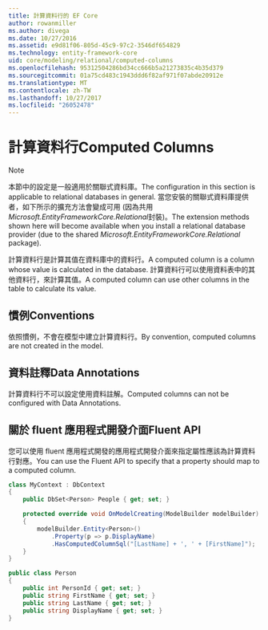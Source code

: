 ```yaml
---
title: 計算資料行的 EF Core
author: rowanmiller
ms.author: divega
ms.date: 10/27/2016
ms.assetid: e9d81f06-805d-45c9-97c2-3546df654829
ms.technology: entity-framework-core
uid: core/modeling/relational/computed-columns
ms.openlocfilehash: 95312504286bd34cc666b5a21273835c4b35d379
ms.sourcegitcommit: 01a75cd483c1943ddd6f82af971f07abde20912e
ms.translationtype: MT
ms.contentlocale: zh-TW
ms.lasthandoff: 10/27/2017
ms.locfileid: "26052478"
---
```

# <a name="computed-columns"></a><span data-ttu-id="1081f-102">計算資料行</span><span class="sxs-lookup"><span data-stu-id="1081f-102">Computed Columns</span></span>

> [!NOTE]  
> <span data-ttu-id="1081f-103">本節中的設定是一般適用於關聯式資料庫。</span><span class="sxs-lookup"><span data-stu-id="1081f-103">The configuration in this section is applicable to relational databases in general.</span></span> <span data-ttu-id="1081f-104">當您安裝的關聯式資料庫提供者，如下所示的擴充方法會變成可用 (因為共用*Microsoft.EntityFrameworkCore.Relational*封裝)。</span><span class="sxs-lookup"><span data-stu-id="1081f-104">The extension methods shown here will become available when you install a relational database provider (due to the shared *Microsoft.EntityFrameworkCore.Relational* package).</span></span>

<span data-ttu-id="1081f-105">計算資料行是計算其值在資料庫中的資料行。</span><span class="sxs-lookup"><span data-stu-id="1081f-105">A computed column is a column whose value is calculated in the database.</span></span> <span data-ttu-id="1081f-106">計算資料行可以使用資料表中的其他資料行，來計算其值。</span><span class="sxs-lookup"><span data-stu-id="1081f-106">A computed column can use other columns in the table to calculate its value.</span></span>

## <a name="conventions"></a><span data-ttu-id="1081f-107">慣例</span><span class="sxs-lookup"><span data-stu-id="1081f-107">Conventions</span></span>

<span data-ttu-id="1081f-108">依照慣例，不會在模型中建立計算資料行。</span><span class="sxs-lookup"><span data-stu-id="1081f-108">By convention, computed columns are not created in the model.</span></span>

## <a name="data-annotations"></a><span data-ttu-id="1081f-109">資料註釋</span><span class="sxs-lookup"><span data-stu-id="1081f-109">Data Annotations</span></span>

<span data-ttu-id="1081f-110">計算資料行不可以設定使用資料註解。</span><span class="sxs-lookup"><span data-stu-id="1081f-110">Computed columns can not be configured with Data Annotations.</span></span>

## <a name="fluent-api"></a><span data-ttu-id="1081f-111">關於 fluent 應用程式開發介面</span><span class="sxs-lookup"><span data-stu-id="1081f-111">Fluent API</span></span>

<span data-ttu-id="1081f-112">您可以使用 fluent 應用程式開發的應用程式開發介面來指定屬性應該為計算資料行對應。</span><span class="sxs-lookup"><span data-stu-id="1081f-112">You can use the Fluent API to specify that a property should map to a computed column.</span></span>

<!-- [!code-csharp[Main](samples/core/relational/Modeling/FluentAPI/Samples/Relational/ComputedColumn.cs?highlight=9)] -->
``` csharp
class MyContext : DbContext
{
    public DbSet<Person> People { get; set; }

    protected override void OnModelCreating(ModelBuilder modelBuilder)
    {
        modelBuilder.Entity<Person>()
            .Property(p => p.DisplayName)
            .HasComputedColumnSql("[LastName] + ', ' + [FirstName]");
    }
}

public class Person
{
    public int PersonId { get; set; }
    public string FirstName { get; set; }
    public string LastName { get; set; }
    public string DisplayName { get; set; }
}
```
